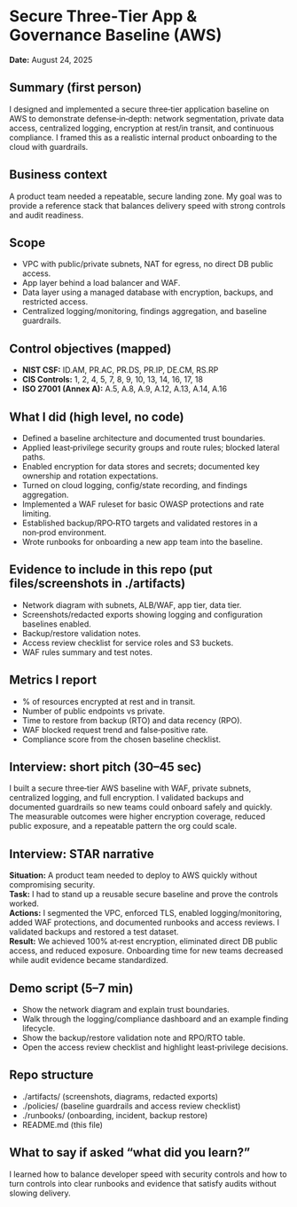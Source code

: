 # Secure Three‑Tier App & Governance Baseline (AWS)

**Date:** August 24, 2025

## Summary (first person)
I designed and implemented a secure three‑tier application baseline on AWS to demonstrate defense‑in‑depth: network segmentation, private data access, centralized logging, encryption at rest/in transit, and continuous compliance. I framed this as a realistic internal product onboarding to the cloud with guardrails.

## Business context
A product team needed a repeatable, secure landing zone. My goal was to provide a reference stack that balances delivery speed with strong controls and audit readiness.

## Scope
- VPC with public/private subnets, NAT for egress, no direct DB public access.
- App layer behind a load balancer and WAF.
- Data layer using a managed database with encryption, backups, and restricted access.
- Centralized logging/monitoring, findings aggregation, and baseline guardrails.

## Control objectives (mapped)
- **NIST CSF:** ID.AM, PR.AC, PR.DS, PR.IP, DE.CM, RS.RP
- **CIS Controls:** 1, 2, 4, 5, 7, 8, 9, 10, 13, 14, 16, 17, 18
- **ISO 27001 (Annex A):** A.5, A.8, A.9, A.12, A.13, A.14, A.16

## What I did (high level, no code)
- Defined a baseline architecture and documented trust boundaries.
- Applied least‑privilege security groups and route rules; blocked lateral paths.
- Enabled encryption for data stores and secrets; documented key ownership and rotation expectations.
- Turned on cloud logging, config/state recording, and findings aggregation.
- Implemented a WAF ruleset for basic OWASP protections and rate limiting.
- Established backup/RPO‑RTO targets and validated restores in a non‑prod environment.
- Wrote runbooks for onboarding a new app team into the baseline.

## Evidence to include in this repo (put files/screenshots in ./artifacts)
- Network diagram with subnets, ALB/WAF, app tier, data tier.
- Screenshots/redacted exports showing logging and configuration baselines enabled.
- Backup/restore validation notes.
- Access review checklist for service roles and S3 buckets.
- WAF rules summary and test notes.

## Metrics I report
- % of resources encrypted at rest and in transit.
- Number of public endpoints vs private.
- Time to restore from backup (RTO) and data recency (RPO).
- WAF blocked request trend and false‑positive rate.
- Compliance score from the chosen baseline checklist.

## Interview: short pitch (30–45 sec)
I built a secure three‑tier AWS baseline with WAF, private subnets, centralized logging, and full encryption. I validated backups and documented guardrails so new teams could onboard safely and quickly. The measurable outcomes were higher encryption coverage, reduced public exposure, and a repeatable pattern the org could scale.

## Interview: STAR narrative
**Situation:** A product team needed to deploy to AWS quickly without compromising security.  
**Task:** I had to stand up a reusable secure baseline and prove the controls worked.  
**Actions:** I segmented the VPC, enforced TLS, enabled logging/monitoring, added WAF protections, and documented runbooks and access reviews. I validated backups and restored a test dataset.  
**Result:** We achieved 100% at‑rest encryption, eliminated direct DB public access, and reduced exposure. Onboarding time for new teams decreased while audit evidence became standardized.

## Demo script (5–7 min)
- Show the network diagram and explain trust boundaries.  
- Walk through the logging/compliance dashboard and an example finding lifecycle.  
- Show the backup/restore validation note and RPO/RTO table.  
- Open the access review checklist and highlight least‑privilege decisions.

## Repo structure
- ./artifacts/ (screenshots, diagrams, redacted exports)
- ./policies/ (baseline guardrails and access review checklist)
- ./runbooks/ (onboarding, incident, backup restore)
- README.md (this file)

## What to say if asked “what did you learn?”
I learned how to balance developer speed with security controls and how to turn controls into clear runbooks and evidence that satisfy audits without slowing delivery.
